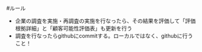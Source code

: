 #ルール
 - 企業の調査を実施・再調査の実施を行なったら、その結果を評価して「評価根拠詳細」と「顧客可能性評価表」も更新を行う
 - 調査を行なったらgithubにcommitする。ローカルではなく、githubに行うこと！